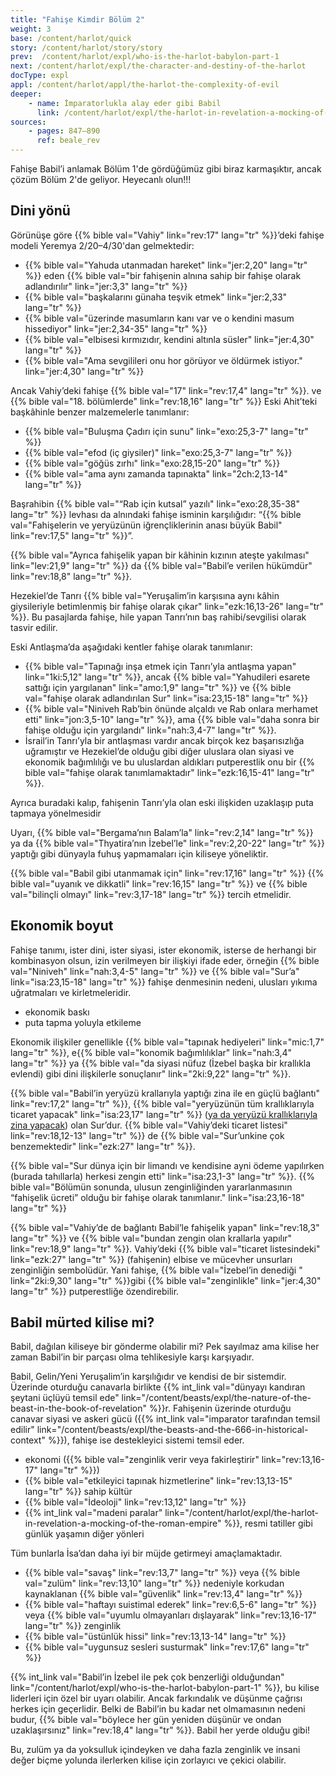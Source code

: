 ```yaml
---
title: "Fahişe Kimdir Bölüm 2"
weight: 3
base: /content/harlot/quick
story: /content/harlot/story/story
prev:  /content/harlot/expl/who-is-the-harlot-babylon-part-1
next: /content/harlot/expl/the-character-and-destiny-of-the-harlot
docType: expl
appl: /content/harlot/appl/the-harlot-the-complexity-of-evil
deeper:
    - name: İmparatorlukla alay eder gibi Babil
      link: /content/harlot/expl/the-harlot-in-revelation-a-mocking-of-the-roman-empire
sources: 
    - pages: 847–890
      ref: beale_rev
---
```


Fahişe Babil’i anlamak Bölüm 1'de gördüğümüz gibi biraz karmaşıktır, ancak çözüm Bölüm 2'de geliyor. Heyecanlı olun!!!

## Dini yönü

<a name="bc8e"></a>
Görünüşe göre {{% bible val="Vahiy" link="rev:17" lang="tr" %}}’deki fahişe modeli Yeremya 2/20–4/30'dan gelmektedir:

- {{% bible val="Yahuda utanmadan hareket" link="jer:2,20" lang="tr" %}} eden {{% bible val="bir fahişenin alnına sahip bir fahişe olarak adlandırılır" link="jer:3,3" lang="tr" %}}
- {{% bible val="başkalarını günaha teşvik etmek" link="jer:2,33" lang="tr" %}}
- {{% bible val="üzerinde masumların kanı var ve o kendini masum hissediyor" link="jer:2,34-35" lang="tr" %}}
- {{% bible val="elbisesi kırmızıdır, kendini altınla süsler" link="jer:4,30" lang="tr" %}}
- {{% bible val="Ama sevgilileri onu hor görüyor ve öldürmek istiyor." link="jer:4,30" lang="tr" %}}

Ancak Vahiy’deki fahişe {{% bible val="17" link="rev:17,4" lang="tr" %}}. ve {{% bible val="18. bölümlerde" link="rev:18,16" lang="tr" %}} Eski Ahit’teki başkâhinle benzer malzemelerle tanımlanır:

- {{% bible val="Buluşma Çadırı için sunu" link="exo:25,3-7" lang="tr" %}}
- {{% bible val="efod (iç giysiler)" link="exo:25,3-7" lang="tr" %}}
- {{% bible val="göğüs zırhı" link="exo:28,15-20" lang="tr" %}}
- {{% bible val="ama aynı zamanda tapınakta" link="2ch:2,13-14" lang="tr" %}}

Başrahibin {{% bible val="“Rab için kutsal” yazılı" link="exo:28,35-38" lang="tr" %}} levhası da alnındaki fahişe isminin karşılığıdır: “{{% bible val="Fahişelerin ve yeryüzünün iğrençliklerinin anası büyük Babil" link="rev:17,5" lang="tr" %}}”.

{{% bible val="Ayrıca fahişelik yapan bir kâhinin kızının ateşte yakılması" link="lev:21,9" lang="tr" %}} da {{% bible val="Babil’e verilen hükümdür" link="rev:18,8" lang="tr" %}}.

Hezekiel’de Tanrı {{% bible val="Yeruşalim’in karşısına aynı kâhin giysileriyle betimlenmiş bir fahişe olarak çıkar" link="ezk:16,13-26" lang="tr" %}}. Bu pasajlarda fahişe, hile yapan Tanrı’nın baş rahibi/sevgilisi olarak tasvir edilir.

Eski Antlaşma’da aşağıdaki kentler fahişe olarak tanımlanır:

- {{% bible val="Tapınağı inşa etmek için Tanrı’yla antlaşma yapan" link="1ki:5,12" lang="tr" %}}, ancak {{% bible val="Yahudileri esarete sattığı için yargılanan" link="amo:1,9" lang="tr" %}} ve {{% bible val="fahişe olarak adlandırılan Sur" link="isa:23,15-18" lang="tr" %}}
- {{% bible val="Niniveh Rab’bin önünde alçaldı ve Rab onlara merhamet etti" link="jon:3,5-10" lang="tr" %}}, ama {{% bible val="daha sonra bir fahişe olduğu için yargılandı" link="nah:3,4-7" lang="tr" %}}.
- İsrail’in Tanrı’yla bir antlaşması vardır ancak birçok kez başarısızlığa uğramıştır ve Hezekiel’de olduğu gibi diğer uluslara olan siyasi ve ekonomik bağımlılığı ve bu uluslardan aldıkları putperestlik onu bir {{% bible val="fahişe olarak tanımlamaktadır" link="ezk:16,15-41" lang="tr" %}}.

Ayrıca buradaki kalıp, fahişenin Tanrı’yla olan eski ilişkiden uzaklaşıp puta tapmaya yönelmesidir

Uyarı, {{% bible val="Bergama’nın Balam’la" link="rev:2,14" lang="tr" %}} ya da {{% bible val="Thyatira’nın İzebel’le" link="rev:2,20-22" lang="tr" %}} yaptığı gibi dünyayla fuhuş yapmamaları için kiliseye yöneliktir.

{{% bible val="Babil gibi utanmamak için" link="rev:17,16" lang="tr" %}} {{% bible val="uyanık ve dikkatli" link="rev:16,15" lang="tr" %}} ve {{% bible val="bilinçli olmayı" link="rev:3,17-18" lang="tr" %}} tercih etmelidir.

## Ekonomik boyut

<a name="fb4b"></a>
Fahişe tanımı, ister dini, ister siyasi, ister ekonomik, isterse de herhangi bir kombinasyon olsun, izin verilmeyen bir ilişkiyi ifade eder, örneğin {{% bible val="Niniveh" link="nah:3,4-5" lang="tr" %}} ve {{% bible val="Sur’a" link="isa:23,15-18" lang="tr" %}} fahişe denmesinin nedeni, ulusları yıkıma uğratmaları ve kirletmeleridir.

- ekonomik baskı
- puta tapma yoluyla etkileme

Ekonomik ilişkiler genellikle {{% bible val="tapınak hediyeleri" link="mic:1,7" lang="tr" %}}, e{{% bible val="konomik bağımlılıklar" link="nah:3,4" lang="tr" %}} ya {{% bible val="da siyasi nüfuz (İzebel başka bir krallıkla evlendi) gibi dini ilişkilerle sonuçlanır" link="2ki:9,22" lang="tr" %}}.

{{% bible val="Babil’in yeryüzü krallarıyla yaptığı zina ile en güçlü bağlantı" link="rev:17,2" lang="tr" %}}, {{% bible val="yeryüzünün tüm krallıklarıyla ticaret yapacak" link="isa:23,17" lang="tr" %}} ([ya da yeryüzü krallıklarıyla zina yapacak](https://biblehub.com/interlinear/isaiah/23-17.htm)) olan Sur’dur. {{% bible val="Vahiy’deki ticaret listesi" link="rev:18,12-13" lang="tr" %}} de {{% bible val="Sur’unkine çok benzemektedir" link="ezk:27" lang="tr" %}}.

{{% bible val="Sur dünya için bir limandı ve kendisine ayni ödeme yapılırken (burada tahıllarla) herkesi zengin etti" link="isa:23,1-3" lang="tr" %}}. {{% bible val="Bölümün sonunda, ulusun zenginliğinden yararlanmasının “fahişelik ücreti” olduğu bir fahişe olarak tanımlanır." link="isa:23,16-18" lang="tr" %}}

{{% bible val="Vahiy’de de bağlantı Babil’le fahişelik yapan" link="rev:18,3" lang="tr" %}} ve {{% bible val="bundan zengin olan krallarla yapılır" link="rev:18,9" lang="tr" %}}. Vahiy’deki {{% bible val="ticaret listesindeki" link="ezk:27" lang="tr" %}} (fahişenin) elbise ve mücevher unsurları zenginliğin sembolüdür. Yani fahişe, {{% bible val="İzebel’in denediği " link="2ki:9,30" lang="tr" %}}gibi {{% bible val="zenginlikle" link="jer:4,30" lang="tr" %}} putperestliğe özendirebilir.

## Babil mürted kilise mi?

<a name="2815"></a>
Babil, dağılan kiliseye bir gönderme olabilir mi? Pek sayılmaz ama kilise her zaman Babil’in bir parçası olma tehlikesiyle karşı karşıyadır.

Babil, Gelin/Yeni Yeruşalim’in karşılığıdır ve kendisi de bir sistemdir. Üzerinde oturduğu canavarla birlikte {{% int_link val="dünyayı kandıran şeytani üçlüyü temsil ede" link="/content/beasts/expl/the-nature-of-the-beast-in-the-book-of-revelation" %}}r. Fahişenin üzerinde oturduğu canavar siyasi ve askeri gücü ({{% int_link val="imparator tarafından temsil edilir" link="/content/beasts/expl/the-beasts-and-the-666-in-historical-context" %}}), fahişe ise destekleyici sistemi temsil eder.

- ekonomi ({{% bible val="zenginlik verir veya fakirleştirir" link="rev:13,16-17" lang="tr" %}})
- {{% bible val="etkileyici tapınak hizmetlerine" link="rev:13,13-15" lang="tr" %}} sahip kültür
- {{% bible val="İdeoloji" link="rev:13,12" lang="tr" %}}
- {{% int_link val="madeni paralar" link="/content/harlot/expl/the-harlot-in-revelation-a-mocking-of-the-roman-empire" %}}, resmi tatiller gibi günlük yaşamın diğer yönleri

Tüm bunlarla İsa’dan daha iyi bir müjde getirmeyi amaçlamaktadır.

- {{% bible val="savaş" link="rev:13,7" lang="tr" %}} veya {{% bible val="zulüm" link="rev:13,10" lang="tr" %}} nedeniyle korkudan kaynaklanan {{% bible val="güvenlik" link="rev:13,4" lang="tr" %}}
- {{% bible val="haftayı suistimal ederek" link="rev:6,5-6" lang="tr" %}} veya {{% bible val="uyumlu olmayanları dışlayarak" link="rev:13,16-17" lang="tr" %}} zenginlik
- {{% bible val="üstünlük hissi" link="rev:13,13-14" lang="tr" %}}
- {{% bible val="uygunsuz sesleri susturmak" link="rev:17,6" lang="tr" %}}

{{% int_link val="Babil’in İzebel ile pek çok benzerliği olduğundan" link="/content/harlot/expl/who-is-the-harlot-babylon-part-1" %}}, bu kilise liderleri için özel bir uyarı olabilir. Ancak farkındalık ve düşünme çağrısı herkes için geçerlidir. Belki de Babil’in bu kadar net olmamasının nedeni budur, {{% bible val="böylece her gün yeniden düşünür ve ondan uzaklaşırsınız" link="rev:18,4" lang="tr" %}}. Babil her yerde olduğu gibi!

Bu, zulüm ya da yoksulluk içindeyken ve daha fazla zenginlik ve insani değer biçme yolunda ilerlerken kilise için zorlayıcı ve çekici olabilir.
